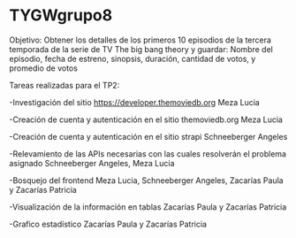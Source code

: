 # TYGWgrupo8
Objetivo:
Obtener los detalles de los primeros 10 episodios de la tercera temporada de la serie de TV The big bang theory y guardar: Nombre del episodio, fecha de estreno, sinopsis, duración, cantidad de votos, y promedio de votos

Tareas realizadas para el TP2:

-Investigación del sitio https://developer.themoviedb.org  Meza Lucia

-Creación de cuenta y autenticación en el sitio themoviedb.org  Meza Lucia

-Creación de cuenta y autenticación en el sitio strapi  Schneeberger Angeles

-Relevamiento de las APIs necesarias con las cuales resolverán el problema asignado  Schneeberger Angeles, Meza Lucia

-Bosquejo del frontend  Meza Lucia, Schneeberger Angeles, Zacarías Paula y Zacarías Patricia

-Visualización de la información en tablas  Zacarías Paula y Zacarías Patricia

-Grafico estadístico  Zacarías Paula y Zacarías Patricia
